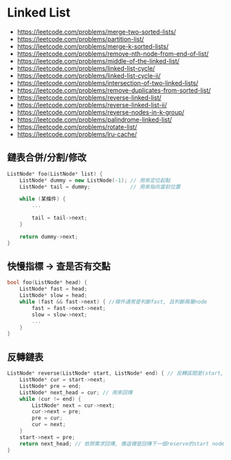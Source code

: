 # Linked List
- https://leetcode.com/problems/merge-two-sorted-lists/
- https://leetcode.com/problems/partition-list/
- https://leetcode.com/problems/merge-k-sorted-lists/
- https://leetcode.com/problems/remove-nth-node-from-end-of-list/
- https://leetcode.com/problems/middle-of-the-linked-list/
- https://leetcode.com/problems/linked-list-cycle/
- https://leetcode.com/problems/linked-list-cycle-ii/
- https://leetcode.com/problems/intersection-of-two-linked-lists/
- https://leetcode.com/problems/remove-duplicates-from-sorted-list/
- https://leetcode.com/problems/reverse-linked-list/
- https://leetcode.com/problems/reverse-linked-list-ii/
- https://leetcode.com/problems/reverse-nodes-in-k-group/
- https://leetcode.com/problems/palindrome-linked-list/
- https://leetcode.com/problems/rotate-list/
- https://leetcode.com/problems/lru-cache/


## 鏈表合併/分割/修改
```cpp
ListNode* foo(ListNode* list) {
    ListNode* dummy = new ListNode(-1); // 用來定位起點
    ListNode* tail = dummy;             // 用來指向當前位置

    while (某條件) {
        ...

        tail = tail->next;
    }

    return dummy->next;
}
```


## 快慢指標 -> 查是否有交點
```cpp
bool foo(ListNode* head) {
    ListNode* fast = head;
    ListNode* slow = head;
    while (fast && fast->next) { //條件通常是判斷fast, 且判斷兩層node
        fast = fast->next->next;
        slow = slow->next;
        ...
    }
}
```


## 反轉鏈表
```cpp
ListNode* reverse(ListNode* start, ListNode* end) { // 反轉區間是(start, end)左開右開
    ListNode* cur = start->next;
    ListNode* pre = end;
    ListNode* next_head = cur; // 用來回傳
    while (cur != end) {
        ListNode* next = cur->next;
        cur->next = pre;
        pre = cur;
        cur = next;
    }
    start->next = pre;
    return next_head; // 依照需求回傳, 像這裡是回傳下一個reserve的start node
}

```
